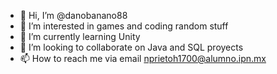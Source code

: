 - 👋 Hi, I’m @danobanano88
- 👀 I’m interested in games and coding random stuff
- 🌱 I’m currently learning Unity 
- 💞️ I’m looking to collaborate on Java and SQL proyects
- 📫 How to reach me via email nprietoh1700@alumno.ipn.mx


<!---
danobanano88/danobanano88 is a ✨ special ✨ repository because its `README.md` (this file) appears on your GitHub profile.
You can click the Preview link to take a look at your changes.
--->
